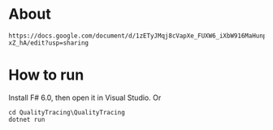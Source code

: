 # About
```
https://docs.google.com/document/d/1zETyJMqj8cVapXe_FUXW6_iXbW916MaHunpSK-xZ_hA/edit?usp=sharing
```

# How to run 
Install F# 6.0, then open it in Visual Studio.
Or
```
cd QualityTracing\QualityTracing
dotnet run
```
